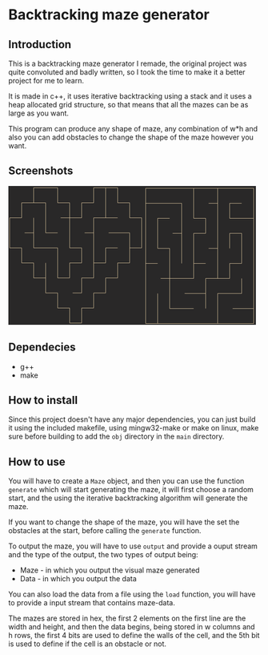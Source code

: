 # Backtracking maze generator

## Introduction

This is a backtracking maze generator I remade, the original project was quite convoluted and badly written, so I took the time to make it a better project for me to learn.

It is made in c++, it uses iterative backtracking using a stack and it uses a heap allocated grid structure, so that means that all the mazes can be as large as you want.

This program can produce any shape of maze, any combination of w*h and also you can add obstacles to change the shape of the maze however you want.

## Screenshots

![Maze Example](ss.png)

## Dependecies

- g++
- make

## How to install

Since this project doesn't have any major dependencies, you can just build it using the included makefile, using mingw32-make or make on linux, make sure before building to add the `obj` directory in the `main` directory.

## How to use

You will have to create a `Maze` object, and then you can use the function `generate` which will start generating the maze, it will first choose a random start, and the using the iterative backtracking algorithm will generate the maze.

If you want to change the shape of the maze, you will have the set the obstacles at the start, before calling the `generate` function.

To output the maze, you will have to use `output` and provide a ouput stream and the type of the output, the two types of output being:
- Maze - in which you output the visual maze generated
- Data - in which you output the data

You can also load the data from a file using the `load` function, you will have to provide a input stream that contains maze-data.

The mazes are stored in hex, the first 2 elements on the first line are the width and height, and then the data begins, being stored in w columns and h rows, the first 4 bits are used to define the walls of the cell, and the 5th bit is used to define if the cell is an obstacle or not.
